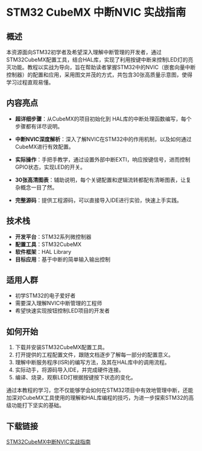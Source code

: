 # STM32 CubeMX 中断NVIC 实战指南

## 概述

本资源面向STM32初学者及希望深入理解中断管理的开发者，通过STM32CubeMX配置工具，结合HAL库，实现了利用按键中断来控制LED灯的亮灭功能。教程以实战为导向，旨在帮助读者掌握STM32中的NVIC（嵌套向量中断控制器）的配置和应用，采用图文并茂的方式，共包含30张高质量示意图，使得学习过程直观易懂。

## 内容亮点

- **超详细步骤**：从CubeMX的项目初始化到 HAL库的中断处理函数编写，每个步骤都有详尽说明。
  
- **中断NVIC深度解析**：深入了解NVIC在STM32中的作用机制，以及如何通过CubeMX进行有效配置。
  
- **实际操作**：手把手教学，通过设置外部中断EXTI，响应按键信号，进而控制GPIO状态，实现LED的开关。
  
- **30张高清图表**：辅助说明，每个关键配置和逻辑流转都配有清晰图表，让复杂概念一目了然。
  
- **完整源码**：提供工程源码，可以直接导入IDE进行实验，快速上手实践。

## 技术栈

- **开发平台**：STM32系列微控制器
- **配置工具**：STM32CubeMX
- **软件框架**：HAL Library
- **目标应用**：基于中断的简单输入输出控制

## 适用人群

- 初学STM32的电子爱好者
- 需要深入理解NVIC中断管理的工程师
- 希望快速实现按钮控制LED项目的开发者

## 如何开始

1. 下载并安装STM32CubeMX配置工具。
2. 打开提供的工程配置文件，跟随文档逐步了解每一部分的配置意义。
3. 理解中断服务程序(ISR)的编写方法，及其在HAL库中的调用流程。
4. 实际动手，将源码导入IDE，并完成硬件连接。
5. 编译、烧录，观察LED灯根据按键按下状态的变化。

通过本教程的学习，您不仅能够学会如何在STM32项目中有效地管理中断，还能加深对CubeMX工具使用的理解和HAL库编程的技巧，为进一步探索STM32的高级功能打下坚实的基础。

## 下载链接

[STM32CubeMX中断NVIC实战指南](https://pan.quark.cn/s/ebed334cffca)